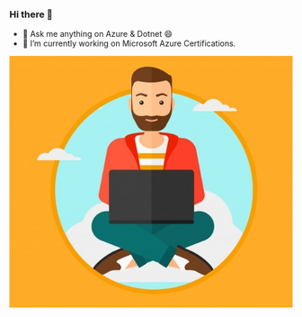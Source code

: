 ### Hi there 👋
- 💬 Ask me anything on Azure & Dotnet 😄
- 🔭 I’m currently working on Microsoft Azure Certifications.

<div align="center">
  <img src="https://github.com/DhruvKinger/DhruvKinger/blob/master/CloudDev.jpg"></div>
<!--
**DhruvKinger/DhruvKinger** is a ✨ _special_ ✨ repository because its `README.md` (this file) appears on your GitHub profile.

Here are some ideas to get you started:

-  ...
- 🌱 I’m currently learning ...
- 👯 I’m looking to collaborate on ...
- 🤔 I’m looking for help with ...
-
-  ...
-  Pronouns: ...
- ⚡ Fun fact: ...
-->
